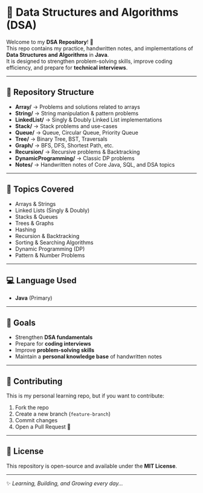 # 📘 Data Structures and Algorithms (DSA)

Welcome to my **DSA Repository**! 🚀  
This repo contains my practice, handwritten notes, and implementations of **Data Structures and Algorithms** in **Java**.  
It is designed to strengthen problem-solving skills, improve coding efficiency, and prepare for **technical interviews**.  

---

## 📂 Repository Structure

- **Array/** → Problems and solutions related to arrays  
- **String/** → String manipulation & pattern problems  
- **LinkedList/** → Singly & Doubly Linked List implementations  
- **Stack/** → Stack problems and use-cases  
- **Queue/** → Queue, Circular Queue, Priority Queue  
- **Tree/** → Binary Tree, BST, Traversals  
- **Graph/** → BFS, DFS, Shortest Path, etc.  
- **Recursion/** → Recursive problems & Backtracking  
- **DynamicProgramming/** → Classic DP problems  
- **Notes/** → Handwritten notes of Core Java, SQL, and DSA topics  

---

## 🚀 Topics Covered

- Arrays & Strings  
- Linked Lists (Singly & Doubly)  
- Stacks & Queues  
- Trees & Graphs  
- Hashing  
- Recursion & Backtracking  
- Sorting & Searching Algorithms  
- Dynamic Programming (DP)  
- Pattern & Number Problems  

---

## 💻 Language Used
- **Java** (Primary)  


---

## 🎯 Goals
- Strengthen **DSA fundamentals**  
- Prepare for **coding interviews**  
- Improve **problem-solving skills**  
- Maintain a **personal knowledge base** of handwritten notes  

---

## 🤝 Contributing
This is my personal learning repo, but if you want to contribute:  
1. Fork the repo  
2. Create a new branch (`feature-branch`)  
3. Commit changes  
4. Open a Pull Request 🚀  

---

## 📜 License
This repository is open-source and available under the **MIT License**.  

---

✨ *Learning, Building, and Growing every day...*  
